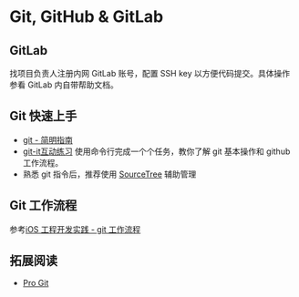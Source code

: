 # Git, GitHub & GitLab

## GitLab
 
 找项目负责人注册内网 GitLab 账号，配置 SSH key 以方便代码提交。具体操作参看 GitLab 内自带帮助文档。

## Git 快速上手

 - [git - 简明指南](http://rogerdudler.github.io/git-guide/index.zh.html)
 - [git-it互动练习](https://www.github.com/jlord/git-it) 使用命令行完成一个个任务，教你了解 git 基本操作和 github 工作流程。
 - 熟悉 git 指令后，推荐使用 [SourceTree](https://www.sourcetreeapp.com/) 辅助管理 

## Git 工作流程

参考[iOS 工程开发实践 - git 工作流程](https://github.com/cncnTech/iOS-Development-Guideline/blob/master/ios-project-practices.md#git-工作流程)

## 拓展阅读

 - [Pro Git](http://git-scm.com/book/zh/v1)
